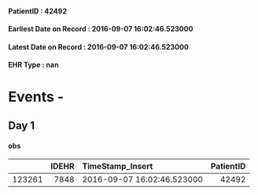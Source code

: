 
#### PatientID : 42492
#### Earliest Date on Record : 2016-09-07 16:02:46.523000
#### Latest Date on Record : 2016-09-07 16:02:46.523000
#### EHR Type : nan

# Events - 

## Day 1

#### obs
|        |   IDEHR | TimeStamp_Insert           |   PatientID |
|-------:|--------:|:---------------------------|------------:|
| 123261 |    7848 | 2016-09-07 16:02:46.523000 |       42492 |


